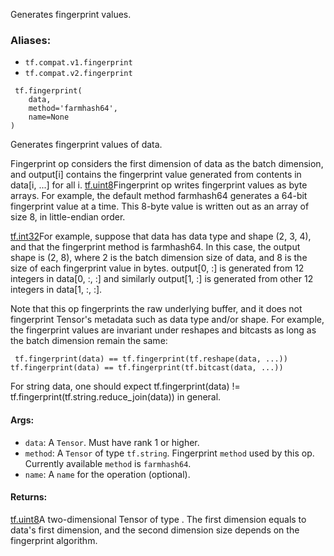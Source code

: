 
Generates fingerprint values.
### Aliases:
- `tf.compat.v1.fingerprint`
- `tf.compat.v2.fingerprint`

```
 tf.fingerprint(
    data,
    method='farmhash64',
    name=None
)
```

Generates fingerprint values of data.

Fingerprint op considers the first dimension of data as the batch dimension, and output[i] contains the fingerprint value generated from contents in data[i, ...] for all i.
[tf.uint8](https://tensorflow.google.cn/api_docs/python/tf#uint8)Fingerprint op writes fingerprint values as byte arrays. For example, the default method farmhash64 generates a 64-bit fingerprint value at a time. This 8-byte value is written out as an  array of size 8, in little-endian order.

[tf.int32](https://tensorflow.google.cn/api_docs/python/tf#int32)For example, suppose that data has data type  and shape (2, 3, 4), and that the fingerprint method is farmhash64. In this case, the output shape is (2, 8), where 2 is the batch dimension size of data, and 8 is the size of each fingerprint value in bytes. output[0, :] is generated from 12 integers in data[0, :, :] and similarly output[1, :] is generated from other 12 integers in data[1, :, :].


Note that this op fingerprints the raw underlying buffer, and it does not fingerprint Tensor's metadata such as data type and/or shape. For example, the fingerprint values are invariant under reshapes and bitcasts as long as the batch dimension remain the same:

```
 tf.fingerprint(data) == tf.fingerprint(tf.reshape(data, ...))
tf.fingerprint(data) == tf.fingerprint(tf.bitcast(data, ...))
```

For string data, one should expect tf.fingerprint(data) != tf.fingerprint(tf.string.reduce_join(data)) in general.
#### Args:
- `data`: A `Tensor`. Must have rank 1 or higher.
- `method`: A `Tensor` of type `tf.string`. Fingerprint `method` used by this op. Currently available `method` is `farmhash64`.
- `name`: A `name` for the operation (optional).
#### Returns:
[tf.uint8](https://tensorflow.google.cn/api_docs/python/tf#uint8)A two-dimensional Tensor of type . The first dimension equals to data's first dimension, and the second dimension size depends on the fingerprint algorithm.

